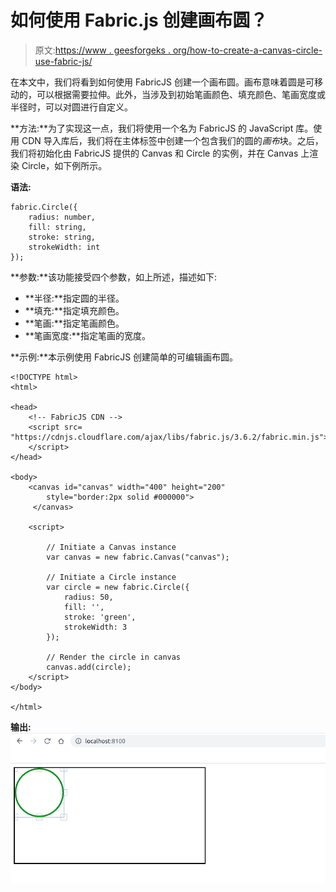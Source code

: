 # 如何使用 Fabric.js 创建画布圆？

> 原文:[https://www . geesforgeks . org/how-to-create-a-canvas-circle-use-fabric-js/](https://www.geeksforgeeks.org/how-to-create-a-canvas-circle-using-fabric-js/)

在本文中，我们将看到如何使用 FabricJS 创建一个画布圆。画布意味着圆是可移动的，可以根据需要拉伸。此外，当涉及到初始笔画颜色、填充颜色、笔画宽度或半径时，可以对圆进行自定义。

**方法:**为了实现这一点，我们将使用一个名为 FabricJS 的 JavaScript 库。使用 CDN 导入库后，我们将在主体标签中创建一个包含我们的圆的*画布*块。之后，我们将初始化由 FabricJS 提供的 Canvas 和 Circle 的实例，并在 Canvas 上渲染 Circle，如下例所示。

**语法:**

```
fabric.Circle({
    radius: number,
    fill: string,
    stroke: string,
    strokeWidth: int
}); 
```

**参数:**该功能接受四个参数，如上所述，描述如下:

*   **半径:**指定圆的半径。
*   **填充:**指定填充颜色。
*   **笔画:**指定笔画颜色。
*   **笔画宽度:**指定笔画的宽度。

**示例:**本示例使用 FabricJS 创建简单的可编辑画布圆。

```
<!DOCTYPE html>
<html>

<head>
    <!-- FabricJS CDN -->
    <script src=
"https://cdnjs.cloudflare.com/ajax/libs/fabric.js/3.6.2/fabric.min.js">
    </script>
</head>

<body>
    <canvas id="canvas" width="400" height="200" 
        style="border:2px solid #000000">
     </canvas>

    <script>

        // Initiate a Canvas instance
        var canvas = new fabric.Canvas("canvas");

        // Initiate a Circle instance
        var circle = new fabric.Circle({
            radius: 50,
            fill: '',
            stroke: 'green',
            strokeWidth: 3
        });

        // Render the circle in canvas
        canvas.add(circle);
    </script>
</body>

</html>
```

**输出:**
![](img/a16fc38b6ffcf3c806f0a94c0523efd7.png)